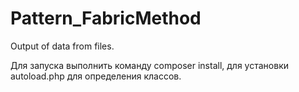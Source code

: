 # Pattern_FabricMethod
Output of data from files.

Для запуска выполнить команду composer install, для установки autoload.php для определения классов.
